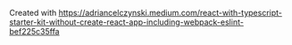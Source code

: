 Created with https://adriancelczynski.medium.com/react-with-typescript-starter-kit-without-create-react-app-including-webpack-eslint-bef225c35ffa